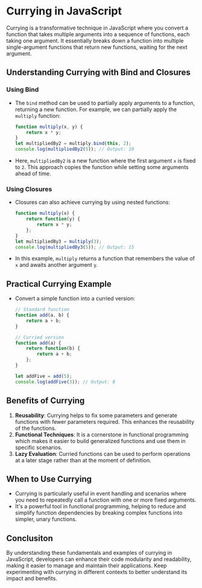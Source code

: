# Currying in JavaScript

Currying is a transformative technique in JavaScript where you convert a function that takes multiple arguments into a sequence of functions, each taking one argument. It essentially breaks down a function into multiple single-argument functions that return new functions, waiting for the next argument.

## Understanding Currying with Bind and Closures

### Using Bind

- The `bind` method can be used to partially apply arguments to a function, returning a new function. For example, we can partially apply the `multiply` function:
  ```javascript
  function multiply(x, y) {
      return x * y;
  }
  let multipliedBy2 = multiply.bind(this, 2);
  console.log(multipliedBy2(5)); // Output: 10
  ```
- Here, `multipliedBy2` is a new function where the first argument `x` is fixed to `2`. This approach copies the function while setting some arguments ahead of time.

### Using Closures

- Closures can also achieve currying by using nested functions:
  ```javascript
  function multiply(x) {
      return function(y) {
          return x * y;
      };
  }
  let multipliedBy3 = multiply(3);
  console.log(multipliedBy3(5)); // Output: 15
  ```
- In this example, `multiply` returns a function that remembers the value of `x` and awaits another argument `y`.

## Practical Currying Example

- Convert a simple function into a curried version:
  ```javascript
  // Standard function
  function add(a, b) {
      return a + b;
  }

  // Curried version
  function add(a) {
      return function(b) {
          return a + b;
      };
  }

  let addFive = add(5);
  console.log(addFive(3)); // Output: 8
  ```

## Benefits of Currying

1. **Reusability**: Currying helps to fix some parameters and generate functions with fewer parameters required. This enhances the reusability of the functions.
2. **Functional Techniques**: It is a cornerstone in functional programming which makes it easier to build generalized functions and use them in specific scenarios.
3. **Lazy Evaluation**: Curried functions can be used to perform operations at a later stage rather than at the moment of definition.

## When to Use Currying

- Currying is particularly useful in event handling and scenarios where you need to repeatedly call a function with one or more fixed arguments.
- It's a powerful tool in functional programming, helping to reduce and simplify function dependencies by breaking complex functions into simpler, unary functions.

## Conclusiton

By understanding these fundamentals and examples of currying in JavaScript, developers can enhance their code modularity and readability, making it easier to manage and maintain their applications. Keep experimenting with currying in different contexts to better understand its impact and benefits.  